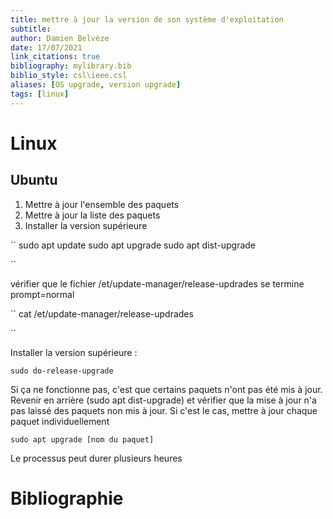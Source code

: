 ```yaml
---
title: mettre à jour la version de son système d'exploitation
subtitle: 
author: Damien Belvèze
date: 17/07/2021
link_citations: true
bibliography: mylibrary.bib
biblio_style: csl\ieee.csl
aliases: [OS upgrade, version upgrade]
tags: [linux]
---
```



# Linux

## Ubuntu

1. Mettre à jour l'ensemble des paquets
2. Mettre à jour la liste des paquets
3. Installer la version supérieure

``
sudo apt update
sudo apt upgrade
sudo apt dist-upgrade

``

vérifier que le fichier /et/update-manager/release-updrades se termine prompt=normal

``
cat  /et/update-manager/release-updrades

``

Installer la version supérieure :

``sudo do-release-upgrade``

Si ça ne fonctionne pas, c'est que certains paquets n'ont pas été mis à jour. Revenir en arrière (sudo apt dist-upgrade) et vérifier que la mise à jour n'a pas laissé des paquets non mis à jour. Si c'est le cas, mettre à jour chaque paquet individuellement

``sudo apt upgrade [nom du paquet]``

Le processus peut durer plusieurs heures







# Bibliographie
